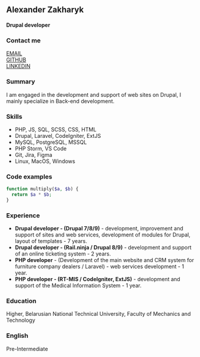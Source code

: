 ## Alexander Zakharyk
#### Drupal developer

### Contact me

[EMAIL](mailto:minsksiteby@gmail.com)\
[GITHUB](https://github.com/xanderZakh)\
[LINKEDIN](https://www.linkedin.com/in/alexander-zakharyk-4672ba135/)

### Summary

I am engaged in the development and support of web sites on Drupal, I mainly specialize in Back-end development.

### Skills

- PHP, JS, SQL, SCSS, CSS, HTML
- Drupal, Laravel, CodeIgniter, ExtJS
- MySQL, PostgreSQL, MSSQL
- PHP Storm, VS Code
- Git, Jira, Figma
- Linux, MacOS, Windows

### Code examples

```php
function multiply($a, $b) {
  return $a * $b;
}
```

### Experience

- **Drupal developer - (Drupal 7/8/9)** - development, improvement and support of sites and web services, development of modules for Drupal, layout of templates - 7 years.
- **Drupal developer - (Rail.ninja / Drupal 8/9)** - development and support of an online ticketing system - 2 years.
- **PHP developer** - (Development of the main website and CRM system for furniture company dealers / Laravel) - web services development - 1 year.
- **PHP developer - (RT-MIS / CodeIgniter, ExtJS)** - development and support of the Medical Information System - 1 year.

### Education

Higher, Belarusian National Technical University, Faculty of Mechanics and Technology

### English

Pre-Intermediate